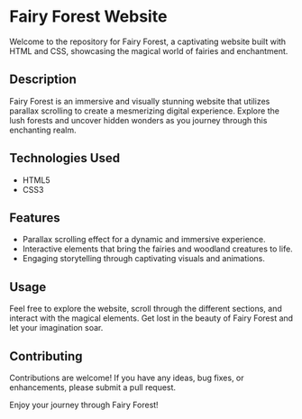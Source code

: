 # Fairy Forest Website

Welcome to the repository for Fairy Forest, a captivating website built with HTML and CSS, showcasing the magical world of fairies and enchantment. 

## Description
Fairy Forest is an immersive and visually stunning website that utilizes parallax scrolling to create a mesmerizing digital experience. Explore the lush forests and uncover hidden wonders as you journey through this enchanting realm.

## Technologies Used
- HTML5
- CSS3

## Features
- Parallax scrolling effect for a dynamic and immersive experience.
- Interactive elements that bring the fairies and woodland creatures to life.
- Engaging storytelling through captivating visuals and animations.

## Usage
Feel free to explore the website, scroll through the different sections, and interact with the magical elements. Get lost in the beauty of Fairy Forest and let your imagination soar.

## Contributing
Contributions are welcome! If you have any ideas, bug fixes, or enhancements, please submit a pull request. 

Enjoy your journey through Fairy Forest!
